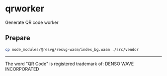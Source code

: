 # qrworker
Generate QR code worker

## Prepare
```bash
cp node_modules/@resvg/resvg-wasm/index_bg.wasm ./src/vendor
```


---
The word "QR Code" is registered trademark of:
DENSO WAVE INCORPORATED